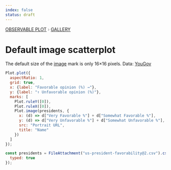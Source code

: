```yaml
---
index: false
status: draft
---
```


<div style="color: grey; font: 13px/25.5px var(--sans-serif); text-transform: uppercase;"><h1 style="display: none;">Plot: Default image scatterplot</h1><a href="/plot">Observable Plot</a> › <a href="/@observablehq/plot-gallery">Gallery</a></div>

# Default image scatterplot

The default size of the [image](https://observablehq.com/plot/marks/image) mark is only 16×16 pixels. Data: [YouGov](https://today.yougov.com/topics/politics/articles-reports/2021/07/27/most-and-least-popular-us-presidents-according-ame)

```js echo
Plot.plot({
  aspectRatio: 1,
  grid: true,
  x: {label: "Favorable opinion (%) →"},
  y: {label: "↑ Unfavorable opinion (%)"},
  marks: [
    Plot.ruleY([0]),
    Plot.ruleX([0]),
    Plot.image(presidents, {
      x: (d) => d["Very Favorable %"] + d["Somewhat Favorable %"],
      y: (d) => d["Very Unfavorable %"] + d["Somewhat Unfavorable %"],
      src: "Portrait URL",
      title: "Name"
    })
  ]
});
```

```js echo
const presidents = FileAttachment("us-president-favorability@2.csv").csv({
  typed: true
});
```
